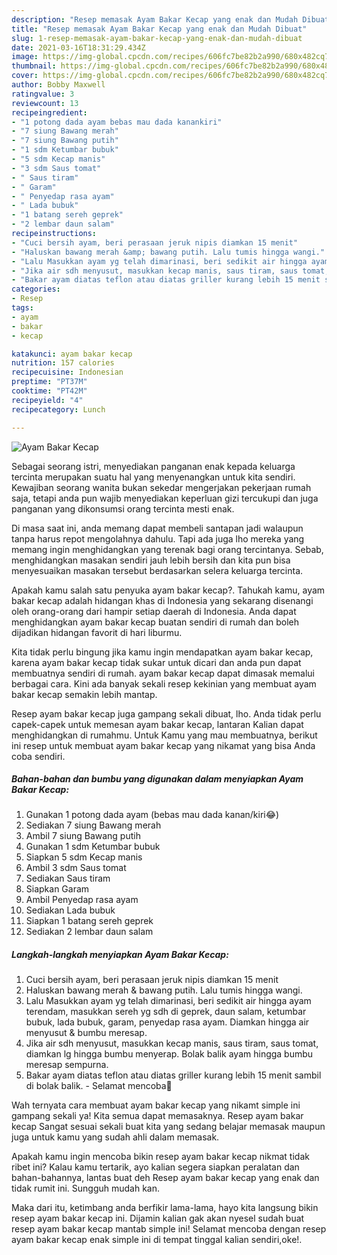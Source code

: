 ```yaml
---
description: "Resep memasak Ayam Bakar Kecap yang enak dan Mudah Dibuat"
title: "Resep memasak Ayam Bakar Kecap yang enak dan Mudah Dibuat"
slug: 1-resep-memasak-ayam-bakar-kecap-yang-enak-dan-mudah-dibuat
date: 2021-03-16T18:31:29.434Z
image: https://img-global.cpcdn.com/recipes/606fc7be82b2a990/680x482cq70/ayam-bakar-kecap-foto-resep-utama.jpg
thumbnail: https://img-global.cpcdn.com/recipes/606fc7be82b2a990/680x482cq70/ayam-bakar-kecap-foto-resep-utama.jpg
cover: https://img-global.cpcdn.com/recipes/606fc7be82b2a990/680x482cq70/ayam-bakar-kecap-foto-resep-utama.jpg
author: Bobby Maxwell
ratingvalue: 3
reviewcount: 13
recipeingredient:
- "1 potong dada ayam bebas mau dada kanankiri"
- "7 siung Bawang merah"
- "7 siung Bawang putih"
- "1 sdm Ketumbar bubuk"
- "5 sdm Kecap manis"
- "3 sdm Saus tomat"
- " Saus tiram"
- " Garam"
- " Penyedap rasa ayam"
- " Lada bubuk"
- "1 batang sereh geprek"
- "2 lembar daun salam"
recipeinstructions:
- "Cuci bersih ayam, beri perasaan jeruk nipis diamkan 15 menit"
- "Haluskan bawang merah &amp; bawang putih. Lalu tumis hingga wangi."
- "Lalu Masukkan ayam yg telah dimarinasi, beri sedikit air hingga ayam terendam, masukkan sereh yg sdh di geprek, daun salam, ketumbar bubuk, lada bubuk, garam, penyedap rasa ayam. Diamkan hingga air menyusut &amp; bumbu meresap."
- "Jika air sdh menyusut, masukkan kecap manis, saus tiram, saus tomat, diamkan lg hingga bumbu menyerap. Bolak balik ayam hingga bumbu meresap sempurna."
- "Bakar ayam diatas teflon atau diatas griller kurang lebih 15 menit sambil di bolak balik.  Selamat mencoba🤤"
categories:
- Resep
tags:
- ayam
- bakar
- kecap

katakunci: ayam bakar kecap 
nutrition: 157 calories
recipecuisine: Indonesian
preptime: "PT37M"
cooktime: "PT42M"
recipeyield: "4"
recipecategory: Lunch

---
```



![Ayam Bakar Kecap](https://img-global.cpcdn.com/recipes/606fc7be82b2a990/680x482cq70/ayam-bakar-kecap-foto-resep-utama.jpg)

Sebagai seorang istri, menyediakan panganan enak kepada keluarga tercinta merupakan suatu hal yang menyenangkan untuk kita sendiri. Kewajiban seorang  wanita bukan sekedar mengerjakan pekerjaan rumah saja, tetapi anda pun wajib menyediakan keperluan gizi tercukupi dan juga panganan yang dikonsumsi orang tercinta mesti enak.

Di masa  saat ini, anda memang dapat membeli santapan jadi walaupun tanpa harus repot mengolahnya dahulu. Tapi ada juga lho mereka yang memang ingin menghidangkan yang terenak bagi orang tercintanya. Sebab, menghidangkan masakan sendiri jauh lebih bersih dan kita pun bisa menyesuaikan masakan tersebut berdasarkan selera keluarga tercinta. 



Apakah kamu salah satu penyuka ayam bakar kecap?. Tahukah kamu, ayam bakar kecap adalah hidangan khas di Indonesia yang sekarang disenangi oleh orang-orang dari hampir setiap daerah di Indonesia. Anda dapat menghidangkan ayam bakar kecap buatan sendiri di rumah dan boleh dijadikan hidangan favorit di hari liburmu.

Kita tidak perlu bingung jika kamu ingin mendapatkan ayam bakar kecap, karena ayam bakar kecap tidak sukar untuk dicari dan anda pun dapat membuatnya sendiri di rumah. ayam bakar kecap dapat dimasak memalui berbagai cara. Kini ada banyak sekali resep kekinian yang membuat ayam bakar kecap semakin lebih mantap.

Resep ayam bakar kecap juga gampang sekali dibuat, lho. Anda tidak perlu capek-capek untuk memesan ayam bakar kecap, lantaran Kalian dapat menghidangkan di rumahmu. Untuk Kamu yang mau membuatnya, berikut ini resep untuk membuat ayam bakar kecap yang nikamat yang bisa Anda coba sendiri.

<!--inarticleads1-->

##### Bahan-bahan dan bumbu yang digunakan dalam menyiapkan Ayam Bakar Kecap:

1. Gunakan 1 potong dada ayam (bebas mau dada kanan/kiri😂)
1. Sediakan 7 siung Bawang merah
1. Ambil 7 siung Bawang putih
1. Gunakan 1 sdm Ketumbar bubuk
1. Siapkan 5 sdm Kecap manis
1. Ambil 3 sdm Saus tomat
1. Sediakan  Saus tiram
1. Siapkan  Garam
1. Ambil  Penyedap rasa ayam
1. Sediakan  Lada bubuk
1. Siapkan 1 batang sereh geprek
1. Sediakan 2 lembar daun salam




<!--inarticleads2-->

##### Langkah-langkah menyiapkan Ayam Bakar Kecap:

1. Cuci bersih ayam, beri perasaan jeruk nipis diamkan 15 menit
1. Haluskan bawang merah &amp; bawang putih. Lalu tumis hingga wangi.
1. Lalu Masukkan ayam yg telah dimarinasi, beri sedikit air hingga ayam terendam, masukkan sereh yg sdh di geprek, daun salam, ketumbar bubuk, lada bubuk, garam, penyedap rasa ayam. Diamkan hingga air menyusut &amp; bumbu meresap.
1. Jika air sdh menyusut, masukkan kecap manis, saus tiram, saus tomat, diamkan lg hingga bumbu menyerap. Bolak balik ayam hingga bumbu meresap sempurna.
1. Bakar ayam diatas teflon atau diatas griller kurang lebih 15 menit sambil di bolak balik.  - Selamat mencoba🤤




Wah ternyata cara membuat ayam bakar kecap yang nikamt simple ini gampang sekali ya! Kita semua dapat memasaknya. Resep ayam bakar kecap Sangat sesuai sekali buat kita yang sedang belajar memasak maupun juga untuk kamu yang sudah ahli dalam memasak.

Apakah kamu ingin mencoba bikin resep ayam bakar kecap nikmat tidak ribet ini? Kalau kamu tertarik, ayo kalian segera siapkan peralatan dan bahan-bahannya, lantas buat deh Resep ayam bakar kecap yang enak dan tidak rumit ini. Sungguh mudah kan. 

Maka dari itu, ketimbang anda berfikir lama-lama, hayo kita langsung bikin resep ayam bakar kecap ini. Dijamin kalian gak akan nyesel sudah buat resep ayam bakar kecap mantab simple ini! Selamat mencoba dengan resep ayam bakar kecap enak simple ini di tempat tinggal kalian sendiri,oke!.

